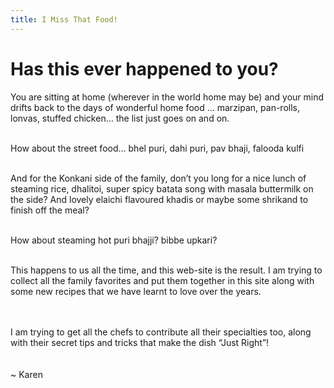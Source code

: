 ```yaml
---
title: I Miss That Food!
---
```


<h1 class="subtitle is-2">Has this ever happened to you?</h1>


You are sitting at home (wherever in the world home may be) and your mind drifts back to the days of wonderful home food … marzipan, pan-rolls, lonvas, stuffed chicken… the list just goes on and on.
<br/><br/>

How about the street food… bhel puri, dahi puri, pav bhaji, falooda kulfi
<br/><br/>

And for the Konkani side of the family, don’t you long for a nice lunch of steaming rice, dhalitoi, super spicy batata song with masala buttermilk on the side? And lovely elaichi flavoured khadis or maybe some shrikand to finish off the meal?
<br/><br/>

How about steaming hot puri bhajji? bibbe upkari?
<br/><br/>

This happens to us all the time, and this web-site is the result. I am trying to collect all the family favorites and put them together in this site along with some new recipes that we have learnt to love over the years.

<br/><br/>
I am trying to get all the chefs to contribute all their specialties too, along with their secret tips and tricks that make the dish “Just Right”!                         
<br/><br/>
~ Karen
